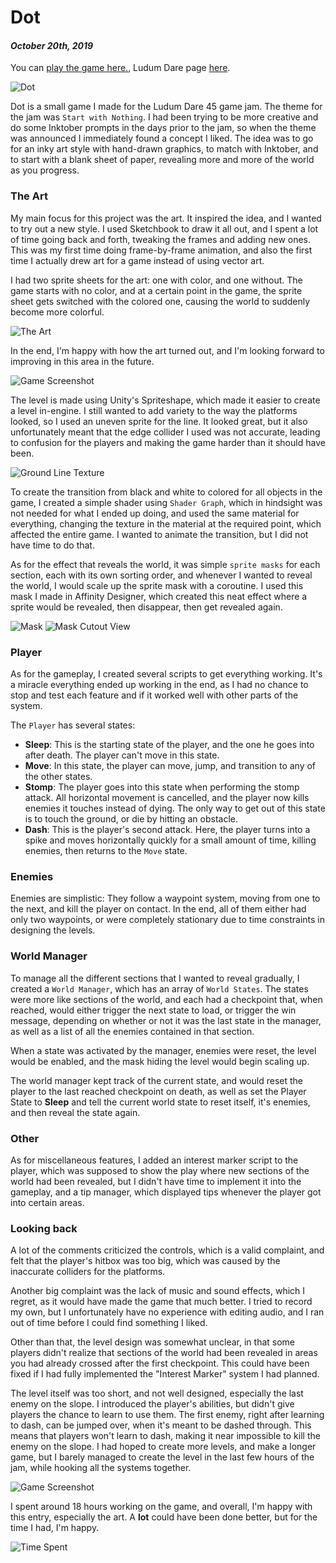 [comment]: # (*.title*Dot*.title*)
[comment]: # (*.desc*My Ludum Dare 45 entry, Dot*.desc*)
[comment]: # (*.tags*unity, C#, game, ludum dare, ld45, jam, 2019, art, project, finished, featured*.tags*)
[comment]: # (*.date*20-10-2019*.date*)

# Dot

#### *October 20th, 2019*

You can [play the game here.](https://hadidanial.itch.io/dot), Ludum Dare page [here](https://ldjam.com/events/ludum-dare/45/dot).

![Dot](dot_assets/Start.png)

Dot is a small game I made for the Ludum Dare 45 game jam. The theme for the jam was `Start with Nothing`. I had been trying to be more creative and do some Inktober prompts in the days prior to the jam, so when the theme was announced I immediately found a concept I liked. The idea was to go for an inky art style with hand-drawn graphics, to match with Inktober, and to start with a blank sheet of paper, revealing more and more of the world as you progress.

### The Art

My main focus for this project was the art. It inspired the idea, and I wanted to try out a new style. I used Sketchbook to draw it all out, and I spent a lot of time going back and forth, tweaking the frames and adding new ones. This was my first time doing frame-by-frame animation, and also the first time I actually drew art for a game instead of using vector art.

I had two sprite sheets for the art: one with color, and one without. The game starts with no color, and at a certain point in the game, the sprite sheet gets switched with the colored one, causing the world to suddenly become more colorful.

![The Art](dot_assets/art.jpg)

In the end, I'm happy with how the art turned out, and I'm looking forward to improving in this area in the future.

![Game Screenshot](dot_assets/sc1.png)

The level is made using Unity's Spriteshape, which made it easier to create a level in-engine. I still wanted to add variety to the way the platforms looked, so I used an uneven sprite for the line. It looked great, but it also unfortunately meant that the edge collider I used was not accurate, leading to confusion for the players and making the game harder than it should have been.

![Ground Line Texture](dot_assets/Line.png)

To create the transition from black and white to colored for all objects in the game, I created a simple shader using `Shader Graph`, which in hindsight was not needed for what I ended up doing, and used the same material for everything, changing the texture in the material at the required point, which affected the entire game. I wanted to animate the transition, but I did not have time to do that.

As for the effect that reveals the world, it was simple `sprite masks` for each section, each with its own sorting order, and whenever I wanted to reveal the world, I would scale up the sprite mask with a coroutine. I used this mask I made in Affinity Designer, which created this neat effect where a sprite would be revealed, then disappear, then get revealed again.

![Mask](dot_assets/Mask.PNG)
![Mask Cutout View](dot_assets/Mask_view.PNG)

### Player

As for the gameplay, I created several scripts to get everything working. It's a miracle everything ended up working in the end, as I had no chance to stop and test each feature and if it worked well with other parts of the system.

The `Player` has several states:

- **Sleep**: This is the starting state of the player, and the one he goes into after death. The player can't move in this state.
- **Move**: In this state, the player can move, jump, and transition to any of the other states.
- **Stomp**: The player goes into this state when performing the stomp attack. All horizontal movement is cancelled, and the player now kills enemies it touches instead of dying. The only way to get out of this state is to touch the ground, or die by hitting an obstacle.
- **Dash**: This is the player's second attack. Here, the player turns into a spike and moves horizontally quickly for a small amount of time, killing enemies, then returns to the `Move` state.

### Enemies

Enemies are simplistic: They follow a waypoint system, moving from one to the next, and kill the player on contact. In the end, all of them either had only two waypoints, or were completely stationary due to time constraints in designing the levels.

### World Manager

To manage all the different sections that I wanted to reveal gradually, I created a `World Manager`, which has an array of `World States`. The states were more like sections of the world, and each had a checkpoint that, when reached, would either trigger the next state to load, or trigger the win message, depending on whether or not it was the last state in the manager, as well as a list of all the enemies contained in that section.

When a state was activated by the manager, enemies were reset, the level would be enabled, and the mask hiding the level would begin scaling up.

The world manager kept track of the current state, and would reset the player to the last reached checkpoint on death, as well as set the Player State to **Sleep** and tell the current world state to reset itself, it's enemies, and then reveal the state again.

### Other

As for miscellaneous features, I added an interest marker script to the player, which was supposed to show the play where new sections of the world had been revealed, but I didn't have time to implement it into the gameplay, and a tip manager, which displayed tips whenever the player got into certain areas.

### Looking back

A lot of the comments criticized the controls, which is a valid complaint, and felt that the player's hitbox was too big, which was caused by the inaccurate colliders for the platforms.

Another big complaint was the lack of music and sound effects, which I regret, as it would have made the game that much better. I tried to record my own, but I unfortunately have no experience with editing audio, and I ran out of time before I could find something I liked.

Other than that, the level design was somewhat unclear, in that some players didn't realize that sections of the world had been revealed in areas you had already crossed after the first checkpoint. This could have been fixed if I had fully implemented the "Interest Marker" system I had planned.

The level itself was too short, and not well designed, especially the last enemy on the slope. I introduced the player's abilities, but didn't give players the chance to learn to use them. The first enemy, right after learning to dash, can be jumped over, when it's meant to be dashed through. This means that players won't learn to dash, making it near impossible to kill the enemy on the slope. I had hoped to create more levels, and make a longer game, but I barely managed to create the level in the last few hours of the jam, while hooking all the systems together.

![Game Screenshot](dot_assets/sc2.png)

I spent around 18 hours working on the game, and overall, I'm happy with this entry, especially the art. A **lot** could have been done better, but for the time I had, I'm happy.

![Time Spent](dot_assets/toggl.PNG)
